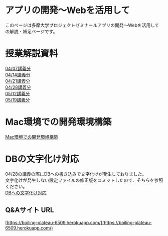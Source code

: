# アプリの開発〜Webを活用して
このページは多摩大学プロジェクトゼミナールアプリの開発〜Webを活用しての解説・補足ページです。


#  授業解説資料

[04/07講義分](./01.md)  
[04/14講義分](./02.md)  
[04/21講義分](./03.md)  
[04/28講義分](./04.md)  
[05/12講義分](./05.md)  
[05/19講義分](./06.md)  

# Mac環境での開発環境構築
[Mac環境での開発環境構築](./MacSoftwareInstall.md)  

# DBの文字化け対応
04/28の講義の際にDBへの書き込みで文字化けが発生しておりました。  
文字化けが発生しない設定ファイルの修正版をコミットしたので、そちらを参照ください。  
[DBへの文字化け対応](https://github.com/kajiwara22/AppDevelopUseOfWeb/commit/da4dbb179df8cd2d179a2df3363984e84abc9847)

## Q&Aサイト URL

[https://boiling-plateau-6509.herokuapp.com/](https://boiling-plateau-6509.herokuapp.com/)
